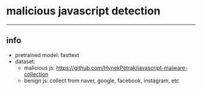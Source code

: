 # malicious javascript detection
---
## info
- pretrained model: fasttext
- dataset:
  - malicious js: https://github.com/HynekPetrak/javascript-malware-collection
  - benign js: collect from naver, google, facebook, instagram, etc
